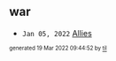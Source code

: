 ## war


* <code>Jan 05, 2022</code> [Allies](2022-01-05T07-33-18-allies.md)

<sup><sub>generated 19 Mar 2022 09:44:52 by <a href='https://github.com/senorprogrammer/til'>til</a></sub></sup>
